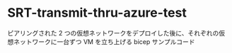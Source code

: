 # SRT-transmit-thru-azure-test
ピアリングされた 2 つの仮想ネットワークをデプロイした後に、それぞれの仮想ネットワークに一台ずつ VM を立ち上げる bicep サンプルコード
